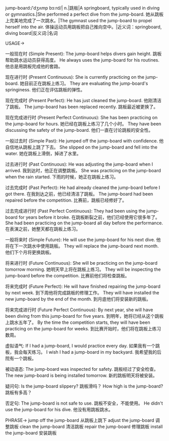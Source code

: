 jump-board:/ˈdʒʌmp bɔːrd/| n.|跳板|A springboard, typically used in diving or gymnastics.|She performed a perfect dive from the jump-board. 她从跳板上完美地完成了一次跳水。|The gymnast used the jump-board to propel herself into the air. 体操运动员用跳板把自己推向空中。|近义词：springboard, diving board|反义词:|名词


USAGE->

一般现在时 (Simple Present):
The jump-board helps divers gain height. 跳板帮助跳水运动员获得高度。
He always uses the jump-board for his routines. 他总是用跳板完成他的套路。

现在进行时 (Present Continuous):
She is currently practicing on the jump-board. 她目前正在跳板上练习。
They are evaluating the jump-board's springiness. 他们正在评估跳板的弹性。

现在完成时 (Present Perfect):
He has just cleaned the jump-board. 他刚清洁了跳板。
The jump-board has been replaced recently. 跳板最近被更换了。

现在完成进行时 (Present Perfect Continuous):
She has been practicing on the jump-board for hours. 她已经在跳板上练习了几个小时。
They have been discussing the safety of the jump-board. 他们一直在讨论跳板的安全性。

一般过去时 (Simple Past):
He jumped off the jump-board with confidence. 他自信地从跳板上跳了下去。
She slipped on the jump-board and fell into the water. 她在跳板上滑倒，掉进了水里。

过去进行时 (Past Continuous):
He was adjusting the jump-board when I arrived. 我到达时，他正在调整跳板。
She was practicing on the jump-board when the rain started. 下雨的时候，她正在跳板上练习。

过去完成时 (Past Perfect):
He had already cleaned the jump-board before I got there. 在我到达之前，他已经清洁了跳板。
The jump-board had been repaired before the competition. 比赛前，跳板已经修好了。

过去完成进行时 (Past Perfect Continuous):
They had been using the jump-board for years before it broke. 在跳板断裂之前，他们已经使用它很多年了。
She had been practicing on the jump-board all day before the performance.  在表演之前，她整天都在跳板上练习。

一般将来时 (Simple Future):
He will use the jump-board for his next dive. 他将在下一次跳水中使用跳板。
They will replace the jump-board next month. 他们下个月将更换跳板。

将来进行时 (Future Continuous):
She will be practicing on the jump-board tomorrow morning. 她明天早上将在跳板上练习。
They will be inspecting the jump-board before the competition. 比赛前他们将检查跳板。

将来完成时 (Future Perfect):
He will have finished repairing the jump-board by next week. 到下周他将完成跳板的修理工作。
They will have installed the new jump-board by the end of the month.  到月底他们将安装新的跳板。

将来完成进行时 (Future Perfect Continuous):
By next year, she will have been diving from this jump-board for five years. 到明年，她将已经从这个跳板上跳水五年了。
By the time the competition starts, they will have been practicing on the jump-board for weeks. 到比赛开始时，他们将在跳板上练习数周。

虚拟语气:
If I had a jump-board, I would practice every day. 如果我有一个跳板，我会每天练习。
I wish I had a jump-board in my backyard. 我希望我的后院有一个跳板。

被动语态:
The jump-board was inspected for safety. 跳板经过了安全检查。
The new jump-board is being installed tomorrow. 新的跳板明天将被安装。

疑问句:
Is the jump-board slippery? 跳板滑吗？
How high is the jump-board? 跳板有多高？

否定句:
The jump-board is not safe to use. 跳板不安全，不能使用。
He didn't use the jump-board for his dive. 他没有用跳板跳水。



PHRASE->
jump off the jump-board 从跳板上跳下
adjust the jump-board 调整跳板
clean the jump-board 清洁跳板
repair the jump-board 修理跳板
install the jump-board 安装跳板

